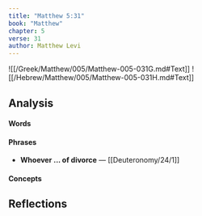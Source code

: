 ```yaml
---
title: "Matthew 5:31"
book: "Matthew"
chapter: 5
verse: 31
author: Matthew Levi
---
```

![[/Greek/Matthew/005/Matthew-005-031G.md#Text]]
![[/Hebrew/Matthew/005/Matthew-005-031H.md#Text]]

## Analysis

#### Words

#### Phrases
- **Whoever ... of divorce** — [[Deuteronomy/24/1]]

#### Concepts

## Reflections
